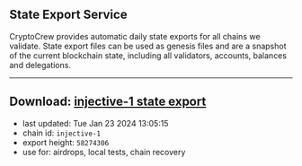 ## State Export Service
CryptoCrew provides automatic daily state exports for all chains we validate. State export files can be used as genesis files and are a snapshot of the current blockchain state, including all validators, accounts, balances and delegations.

---
**Download: [injective-1 state export](https://dl.ccvalidators.com/SERVICE/injective/injective-1_export_58274306.json)**
---

- last updated: Tue Jan 23 2024 13:05:15
- chain id: `injective-1`
- export height: `58274306`
- use for: airdrops, local tests, chain recovery
